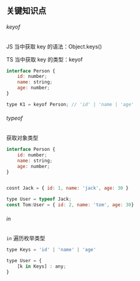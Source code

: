 ## 关键知识点

###### keyof

JS 当中获取 key 的语法：Object.keys()

TS 当中获取 key 的类型：keyof

```js
interface Person {
    id: number;
    name: string;
    age: number;
}

type K1 = keyof Person; // 'id' | 'name | 'age'
```

###### typeof

获取对象类型

```js
interface Person {
    id: number;
    name: string;
    age: number;
}


cosnt Jack = { id: 1, name: 'jack', age: 30 }

type User = typeof Jack;
const Tom:User = { id: 2, name: 'tom', age: 30}
```

###### in

`in` 遍历枚举类型

```js
type Keys = 'id' | 'name' | 'age'

type User = {
    [k in Keys] : any;
}
```
